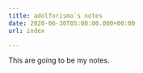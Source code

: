 ```yaml
---
title: adolforismo´s notes
date: 2020-06-30T05:00:00.000+00:00
url: index

---
```

This are going to be my notes.